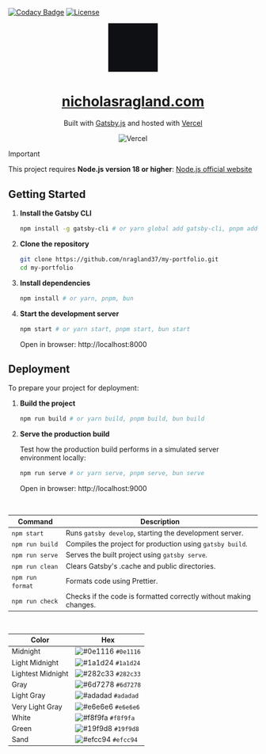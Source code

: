 [![Codacy Badge](https://app.codacy.com/project/badge/Grade/6ad1d4af511a4c6b8944e8b681bab07f)](https://app.codacy.com/gh/nragland37/my-portfolio/dashboard?utm_source=gh&utm_medium=referral&utm_content=&utm_campaign=Badge_grade)
[![License](https://img.shields.io/badge/license-MIT-blue)](https://github.com/nragland37/my-portfolio/blob/main/LICENSE)

<div align="center">
  <a href="https://www.nicholasragland.com/" target="_blank">
    <img alt="Logo" src="/static/assets/logo-dark.gif" width="20%" />
  </a>
</div>

<h1 align="center">
  <a href="https://www.nicholasragland.com/" target="_blank">
    nicholasragland.com
  </a>
</h1>

<p align="center">
  Built with <a href="https://www.gatsbyjs.com/" target="_blank">Gatsby.js</a> and hosted with <a href="https://www.vercel.com/" target="_blank">Vercel</a>
</p>

<div align="center">
  
![Vercel](https://vercelbadge.vercel.app/api/nragland37/my-portfolio)

</div>

> [!IMPORTANT]
> This project requires **Node.js version 18 or higher**: [Node.js official website](https://nodejs.org/)

## Getting Started

1. **Install the Gatsby CLI**

   ```sh
   npm install -g gatsby-cli # or yarn global add gatsby-cli, pnpm add --global gatsby-cli, bun add --global gatsby-cli
   ```

2. **Clone the repository**

   ```sh
   git clone https://github.com/nragland37/my-portfolio.git
   cd my-portfolio
   ```

3. **Install dependencies**

   ```sh
   npm install # or yarn, pnpm, bun
   ```

4. **Start the development server**
   ```sh
   npm start # or yarn start, pnpm start, bun start
   ```
   Open in browser: http://localhost:8000

## Deployment

To prepare your project for deployment:

1. **Build the project**

   ```sh
   npm run build # or yarn build, pnpm build, bun build
   ```

2. **Serve the production build**

   Test how the production build performs in a simulated server environment locally:

   ```sh
   npm run serve # or yarn serve, pnpm serve, bun serve
   ```

   Open in browser: http://localhost:9000

<br />
  
| Command        | Description                                                      |
| -------------- | ---------------------------------------------------------------- |
| `npm start`    | Runs `gatsby develop`, starting the development server.          |
| `npm run build`| Compiles the project for production using `gatsby build`.        |
| `npm run serve`| Serves the built project using `gatsby serve`.                   |
| `npm run clean`| Clears Gatsby's .cache and public directories.                   |
| `npm run format`| Formats code using Prettier.                                    |
| `npm run check`| Checks if the code is formatted correctly without making changes.|

<br />

| Color             | Hex                                                                |
| ----------------- | ------------------------------------------------------------------ |
| Midnight          | ![#0e1116](https://via.placeholder.com/10/0e1116?text=+) `#0e1116` |
| Light Midnight    | ![#1a1d24](https://via.placeholder.com/10/1a1d24?text=+) `#1a1d24` |
| Lightest Midnight | ![#282c33](https://via.placeholder.com/10/282c33?text=+) `#282c33` |
| Gray              | ![#6d7278](https://via.placeholder.com/10/6d7278?text=+) `#6d7278` |
| Light Gray        | ![#adadad](https://via.placeholder.com/10/adadad?text=+) `#adadad` |
| Very Light Gray   | ![#e6e6e6](https://via.placeholder.com/10/e6e6e6?text=+) `#e6e6e6` |
| White             | ![#f8f9fa](https://via.placeholder.com/10/f8f9fa?text=+) `#f8f9fa` |
| Green             | ![#19f9d8](https://via.placeholder.com/10/19f9d8?text=+) `#19f9d8` |
| Sand              | ![#efcc94](https://via.placeholder.com/10/efcc94?text=+) `#efcc94` |
